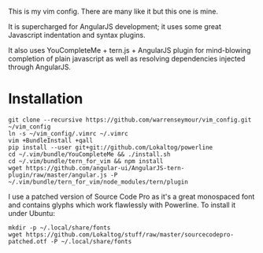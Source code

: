 This is my vim config. There are many like it but this one is mine.

It is supercharged for AngularJS development; it uses some great Javascript indentation and syntax plugins.

It also uses YouCompleteMe + tern.js + AngularJS plugin for mind-blowing completion of plain javascript as well as resolving dependencies injected through AngularJS.

Installation
=

```
git clone --recursive https://github.com/warrenseymour/vim_config.git ~/vim_config
ln -s ~/vim_config/.vimrc ~/.vimrc
vim +BundleInstall +qall
pip install --user git+git://github.com/Lokaltog/powerline
cd ~/.vim/bundle/YouCompleteMe && ./install.sh
cd ~/.vim/bundle/tern_for_vim && npm install
wget https://github.com/angular-ui/AngularJS-tern-plugin/raw/master/angular.js -P ~/.vim/bundle/tern_for_vim/node_modules/tern/plugin
```

I use a patched version of Source Code Pro as it's a great monospaced font and contains glyphs which work flawlessly with Powerline. To install it under Ubuntu:

```
mkdir -p ~/.local/share/fonts
wget https://github.com/Lokaltog/stuff/raw/master/sourcecodepro-patched.otf -P ~/.local/share/fonts
```

